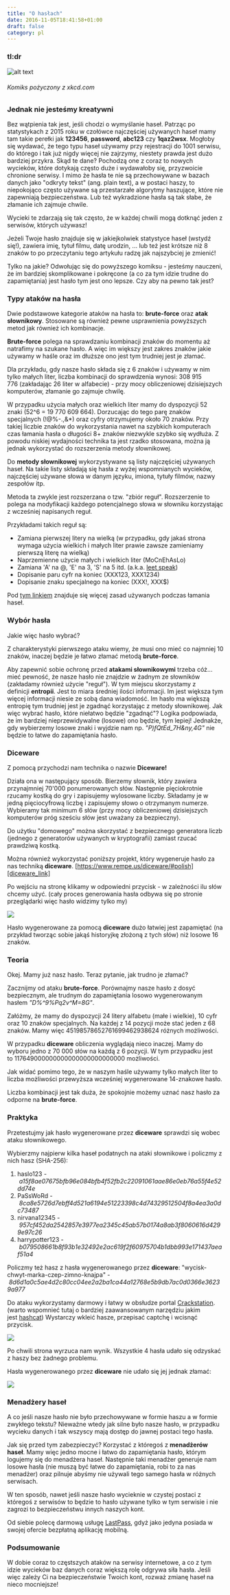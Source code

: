 ```yaml
---
title: "O hasłach"
date: 2016-11-05T18:41:58+01:00
draft: false
category: pl
---
```


### tl:dr
![alt text][tldr]
###### Komiks pożyczony z xkcd.com


### Jednak nie jesteśmy kreatywni

Bez wątpienia tak jest, jeśli chodzi o wymyślanie haseł. Patrząc po statystykach z 2015 roku w czołówce najczęściej używanych haseł mamy tam takie perełki jak **123456**, **password**, **abc123** czy **1qaz2wsx**. Mogłoby się wydawać, że tego typu haseł używamy przy rejestracji do 1001 serwisu, do którego i tak już nigdy więcej nie zajrzymy, niestety prawda jest dużo bardziej przykra.
Skąd te dane? Pochodzą one z coraz to nowych wycieków, które dotykają często duże i wydawałoby się, przyzwoicie chronione serwisy. I mimo że hasła te nie są przechowywane w bazach danych jako "odkryty tekst" (ang. plain text), a w postaci haszy, to niepokojąco często używane są przestarzałe algorytmy haszujące, które nie zapewniają bezpieczeństwa. Lub też wykradzione hasła są tak słabe, że złamanie ich zajmuje chwile.

Wycieki te zdarzają się tak często, że w każdej chwili mogą dotknąć jeden z serwisów, których używasz!

Jeżeli Twoje hasło znajduje się w jakiejkolwiek statystyce haseł (wstydź się!), zawiera imię, tytuł filmu, datę urodzin, ... lub też jest krótsze niż 8 znaków to po przeczytaniu tego artykułu radzę jak najszybciej je zmienić!

Tylko na jakie? Odwołując się do powyższego komiksu - jesteśmy nauczeni, że im bardziej skomplikowane i pokręcone (a co za tym idzie trudne do zapamiętania) jest hasło tym jest ono lepsze. Czy aby na pewno tak jest?


### Typy ataków na hasła

Dwie podstawowe kategorie ataków na hasła to: **brute-force** oraz **atak słownikowy**. Stosowane są również pewne usprawnienia powyższych metod jak również ich kombinacje.

**Brute-force** polega na sprawdzaniu kombinacji znaków do momentu aż natrafimy na szukane hasło. A więc im większy jest zakres znaków jakie używamy w haśle oraz im dłuższe ono jest tym trudniej jest je złamać.

Dla przykładu, gdy nasze hasło składa się z 6 znaków i używamy w nim tylko małych liter, liczba kombinacji do sprawdzenia wynosi: 308 915 776 (zakładając 26 liter w alfabecie) - przy mocy obliczeniowej dzisiejszych komputerów, złamanie go zajmuje chwilę.

W przypadku użycia małych oraz wielkich liter mamy do dyspozycji 52 znaki (52^6 = 19 770 609 664). Dorzucając do tego parę znaków specjalnych (!@%-.,&*) oraz cyfry otrzymujemy około 70 znaków. Przy takiej liczbie znaków do wykorzystania nawet na szybkich komputerach czas łamania hasła o długości 8+ znaków niezwykle szybko się wydłuża.
Z powodu niskiej wydajności technika ta jest rzadko stosowana, można ją jednak wykorzystać do rozszerzenia metody słownikowej.

Do **metody słownikowej** wykorzystywane są listy najczęściej używanych haseł. Na takie listy składają się hasła z wyżej wspomnianych wycieków, najczęściej używane słowa w danym języku, imiona, tytuły filmów, nazwy zespołów itp.

Metoda ta zwykle jest rozszerzana o tzw. "zbiór reguł". Rozszerzenie to polega na modyfikacji każdego potencjalnego słowa w słowniku korzystając z wcześniej napisanych reguł.

Przykładami takich reguł są:

* Zamiana pierwszej litery na wielką (w przypadku, gdy jakaś strona wymaga użycia wielkich i małych liter prawie zawsze zamieniamy pierwszą literę na wielką)
* Naprzemienne użycie małych i wielkich liter (MoCnEhAsLo)
* Zamiana 'A' na @, 'E' na 3, 'S' na 5 itd. (a.k.a. [leet speak][leet_link])
* Dopisanie paru cyfr na koniec (XXX123, XXX1234)
* Dopisanie znaku specjalnego na koniec (XXX!, XXX$)

Pod [tym linkiem][rules_link] znajduje się więcej zasad używanych podczas łamania haseł.


### Wybór hasła

Jakie więc hasło wybrać?

Z charakterystyki pierwszego ataku wiemy, że musi ono mieć co najmniej 10 znaków, inaczej będzie je łatwo złamać metodą **brute-force**.

Aby zapewnić sobie ochronę przed **atakami słownikowymi** trzeba cóż... mieć pewność, że nasze hasło nie znajdzie w żadnym ze słowników (zakładamy również użycie "reguł").
W tym miejscu skorzystamy z definicji **entropii**. Jest to miara średniej ilości informacji. Im jest większa tym więcej informacji niesie ze sobą dana wiadomość. Im hasło ma większą entropię tym trudniej jest je zgadnąć korzystając z metody słownikowej.
Jak więc wybrać hasło, które niełatwo będzie "zgadnąć"? Logika podpowiada, że im bardziej nieprzewidywalne (losowe) ono będzie, tym lepiej!
Jednakże, gdy wybierzemy losowe znaki i wyjdzie nam np. *"P)fQtEd_7H&ny,4G"* nie będzie to łatwe do zapamiętania hasło.


### Diceware

Z pomocą przychodzi nam technika o nazwie **Diceware!**

Działa ona w następujący sposób. Bierzemy słownik, który zawiera przynajmniej 70'000 ponumerowanych słów. Następnie pięciokrotnie rzucamy kostką do gry i zapisujemy wylosowane liczby. Składamy je w jedną pięciocyfrową liczbę i zapisujemy słowo o otrzymanym numerze. Wybieramy tak minimum 6 słów (przy mocy obliczeniowej dzisiejszych komputerów próg sześciu słów jest uważany za bezpieczny).

Do użytku "domowego" można skorzystać z bezpiecznego generatora liczb (jednego z generatorów używanych w kryptografii) zamiast rzucać prawdziwą kostką.

Można również wykorzystać poniższy projekt, który wygeneruje hasło za nas techniką **diceware**.
[https://www.rempe.us/diceware/#polish][diceware_link]

Po wejściu na stronę klikamy w odpowiedni przycisk - w zależności ilu słów chcemy użyć. (cały proces generowania hasła odbywa się po stronie przeglądarki więc hasło widzimy tylko my)

![][diceware_screenshot]

Hasło wygenerowane za pomocą **diceware** dużo łatwiej jest zapamiętać (na przykład tworząc sobie jakąś historyjkę złożoną z tych słów) niż losowe 16 znaków.


### Teoria

Okej. Mamy już nasz hasło. Teraz pytanie, jak trudno je złamać?

Zacznijmy od ataku **brute-force**.
Porównajmy nasze hasło z dosyć bezpiecznym, ale trudnym do zapamiętania losowo wygenerowanym hasłem *"D%^9%Pq2v^M=8G"*.

Załóżmy, że mamy do dyspozycji 24 litery alfabetu (małe i wielkie), 10 cyfr oraz 10 znaków specjalnych. Na każdej z 14 pozycji może stać jeden z 68 znaków. Mamy więc 45198578652761699462938624 różnych możliwości.

W przypadku **diceware** obliczenia wyglądają nieco inaczej.
Mamy do wyboru jedno z 70 000 słów na każdą z 6 pozycji. W tym przypadku jest to 117649000000000000000000000000 możliwości.

Jak widać pomimo tego, że w naszym haśle używamy tylko małych liter to liczba możliwości przewyższa wcześniej wygenerowane 14-znakowe hasło.

Liczba kombinacji jest tak duża, że spokojnie możemy uznać nasz hasło za odporne na **brute-force**.


### Praktyka

Przetestujmy jak hasło wygenerowane przez **diceware** sprawdzi się wobec ataku słownikowego.

Wybierzmy najpierw kilka haseł podatnych na ataki słownikowe i policzmy z nich hasz (SHA-256):

1. haslo123 - *a15f8ae07675bfb96e084bfb4f52fb2c22091061aae86e0eb76a55f4e52dd74e*
2. PaSsWoRd - *8ca8e5726d7ebff4d521a6194e51223398c4d74329512504f8a4ea3a0dc73487*
3. nirvana12345 - *957cf452da2542857e3977ea2345c45ab57b0174a8ab3f8060616d4299e97c26*
4. harrypotter123 - *b079508661b8f93b1e32492e2ac619f2f60975704b1dbb993e171437aeaf51a4*

Policzmy też hasz z hasła wygenerowanego przez **diceware**:
"wycisk-chwyt-marka-czep-zimno-knajpa" - *8d6d1a0c5ae4d2c80cc04ee2a2ba1ca44a12768e5b9db7ac0d0366e36239a977*

Do ataku wykorzystamy darmowy i łatwy w obsłudze portal [Crackstation][crackstation_link]. (warto wspomnieć tutaj o bardziej zaawansowanym narzędziu jakim jest [hashcat][hashcat_link]) Wystarczy wkleić hasze, przepisać captchę i wcisnąć przycisk.

![][crackstation_cracked]

Po chwili strona wyrzuca nam wynik. Wszystkie 4 hasła udało się odzyskać z haszy bez żadnego problemu.

Hasła wygenerowanego przez **diceware** nie udało się jej jednak złamać:

![][crackstation_failed]


### Menadżery haseł

A co jeśli nasze hasło nie było przechowywane w formie haszu a w formie zwykłego tekstu? Nieważne wtedy jak silne było nasze hasło, w przypadku wycieku danych i tak wszyscy mają dostęp do jawnej postaci tego hasła.

Jak się przed tym zabezpieczyć? Korzystać z któregoś z **menadżerów haseł**. Mamy więc jedno mocne i łatwo do zapamiętania hasło, którym logujemy się do menadżera haseł. Następnie taki menadżer generuje nam losowe hasła (nie muszą być łatwe do zapamiętania, robi to za nas menadżer) oraz pilnuje abyśmy nie używali tego samego hasła w różnych serwisach.

W ten sposób, nawet jeśli nasze hasło wycieknie w czystej postaci z któregoś z serwisów to będzie to hasło używane tylko w tym serwisie i nie zagrozi to bezpieczeństwu innych naszych kont.

Od siebie polecę darmową usługę [LastPass][lastpass_link], gdyż jako jedyna posiada w swojej ofercie bezpłatną aplikację mobilną.


### Podsumowanie

W dobie coraz to częstszych ataków na serwisy internetowe, a co z tym idzie wycieków baz danych coraz większą rolę odgrywa siła hasła. Jeśli więc zależy Ci na bezpieczeństwie Twoich kont, rozważ zmianę haseł na nieco mocniejsze!





[tldr]: https://matishadow.files.wordpress.com/2016/07/password_strength.png
[diceware_screenshot]: https://matishadow.files.wordpress.com/2016/10/chrome_2016-10-12_19-38-25.png
[crackstation_cracked]: https://matishadow.files.wordpress.com/2016/11/chrome_2016-11-04_20-20-53.png
[crackstation_failed]: https://matishadow.files.wordpress.com/2016/11/chrome_2016-11-04_21-05-39.png

[leet_link]: https://en.wikipedia.org/wiki/Leet
[rules_link]: http://contest-2010.korelogic.com/rules.html
[diceware_link]: https://www.rempe.us/diceware/#polish
[crackstation_link]: https://crackstation.net/
[hashcat_link]: https://hashcat.net/hashcat/
[lastpass_link]: https://www.lastpass.com/